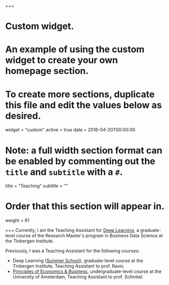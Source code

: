 +++
# Custom widget.
# An example of using the custom widget to create your own homepage section.
# To create more sections, duplicate this file and edit the values below as desired.
widget = "custom"
active = true
date = 2016-04-20T00:00:00

# Note: a full width section format can be enabled by commenting out the `title` and `subtitle` with a `#`.
title = "Teaching"
subtitle = ""

# Order that this section will appear in.
weight = 61

+++
Currently, I am the Teaching Assistant for [Deep Learning](https://businessdatascience.nl/courses/177/deep-learning), a graduate-level course of the Research Master's program in Business Data Science at the Tinbergen Institute.

Previously, I was a Teaching Assistant for the following courses:

- Deep Learning ([Summer School](https://businessdatascience.nl/deep-learning-summer-course)), graduate-level course at the Tinbergen Institute, Teaching Assistant to prof. Raviv.
- [Principles of Economics & Business](https://coursecatalogue.uva.nl/xmlpages/page/2017-2018-en/search-course/course/40150), undergraduate-level course at the University of Amsterdam, Teaching Assistant to prof. Schinkel.
